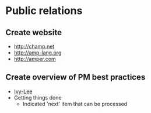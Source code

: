 # Public relations

## Create website
- http://champ.net
- http://amp-lang.org
- http://amper.com

## Create overview of PM best practices
- [Ivy-Lee](https://tweek.so/calendar/ivy-lee-method)
- Getting things done
	- Indicated 'next' item that can be processed


